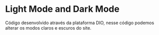 # Light Mode and Dark Mode
 Código desenvolvido através da plataforma DIO, nesse código podemos alterar os modos claros e escuros do site. 
